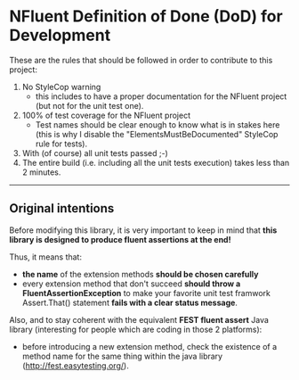 NFluent Definition of Done (DoD) for Development
==================================

These are the rules that should be followed in order to contribute to this project:

1. No StyleCop warning 
	+ this includes to have a proper documentation for the NFluent project (but not for the unit test one).
2. 100% of test coverage for the NFluent project
	+ Test names should be clear enough to know what is in stakes here (this is why I disable the "ElementsMustBeDocumented" StyleCop rule for tests). 
3. With (of course) all unit tests passed ;-)
4. The entire build (i.e. including all the unit tests execution) takes less than 2 minutes.

- - - 

Original intentions
-------------------

Before modifying this library, it is very important to keep in mind that __this library is designed to produce fluent assertions at the end!__

Thus, it means that:
+ __the name__ of the extension methods __should be chosen carefully__
+ every extension method that don't succeed __should throw a FluentAssertionException__ to make your favorite unit test framwork Assert.That() statement __fails with a clear status message__.

Also, and to stay coherent with the equivalent **FEST fluent assert** Java library (interesting for people which are coding in those 2 platforms):
+ before introducing a new extension method, check the existence of a method name for the same thing within the java library (http://fest.easytesting.org/).
